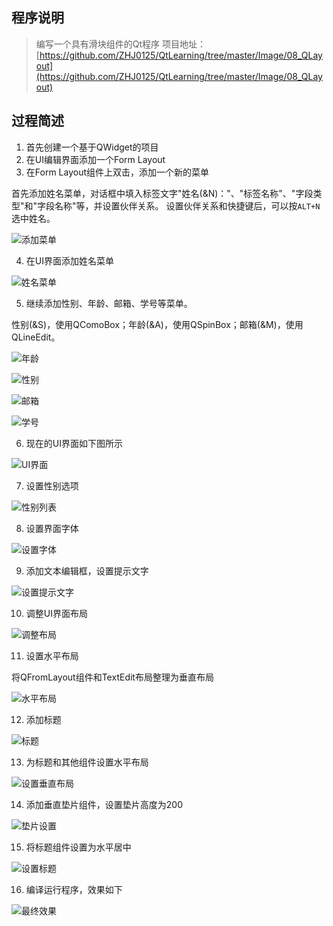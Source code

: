 ## 程序说明

> 编写一个具有滑块组件的Qt程序
> 项目地址：[https://github.com/ZHJ0125/QtLearning/tree/master/Image/08_QLayout](https://github.com/ZHJ0125/QtLearning/tree/master/Image/08_QLayout)

## 过程简述

1. 首先创建一个基于QWidget的项目
2. 在UI编辑界面添加一个Form Layout
3. 在Form Layout组件上双击，添加一个新的菜单

首先添加姓名菜单，对话框中填入标签文字"姓名(&N)："、"标签名称"、"字段类型"和"字段名称"等，并设置伙伴关系。
设置伙伴关系和快捷键后，可以按`ALT+N`选中姓名。

![添加菜单](https://github.com/ZHJ0125/QtLearning/blob/master/Image/08_QLayout/01_%E5%A7%93%E5%90%8D.png)

4. 在UI界面添加姓名菜单

![姓名菜单](https://github.com/ZHJ0125/QtLearning/blob/master/Image/08_QLayout/02_%E5%A7%93%E5%90%8D%E5%B1%95%E7%A4%BA.png)

5. 继续添加性别、年龄、邮箱、学号等菜单。

性别(&S)，使用QComoBox；年龄(&A)，使用QSpinBox；邮箱(&M)，使用QLineEdit。

![年龄](https://github.com/ZHJ0125/QtLearning/blob/master/Image/08_QLayout/03_%E5%B9%B4%E9%BE%84.png)

![性别](https://github.com/ZHJ0125/QtLearning/blob/master/Image/08_QLayout/04_%E6%80%A7%E5%88%AB.png)

![邮箱](https://github.com/ZHJ0125/QtLearning/blob/master/Image/08_QLayout/05_%E9%82%AE%E7%AE%B1.png)

![学号](https://github.com/ZHJ0125/QtLearning/blob/master/Image/08_QLayout/06_%E5%AD%A6%E5%8F%B7.png)

6. 现在的UI界面如下图所示

![UI界面](https://github.com/ZHJ0125/QtLearning/blob/master/Image/08_QLayout/07_UI%E7%95%8C%E9%9D%A2.png)

7. 设置性别选项

![性别列表](https://github.com/ZHJ0125/QtLearning/blob/master/Image/08_QLayout/13_%E6%80%A7%E5%88%AB%E9%80%89%E9%A1%B9.png)

8. 设置界面字体

![设置字体](https://github.com/ZHJ0125/QtLearning/blob/master/Image/08_QLayout/08_%E8%AE%BE%E7%BD%AE%E5%AD%97%E4%BD%93.png)

9. 添加文本编辑框，设置提示文字

![设置提示文字](https://github.com/ZHJ0125/QtLearning/blob/master/Image/08_QLayout/09_%E8%AE%BE%E7%BD%AE%E6%8F%90%E7%A4%BA%E6%96%87%E5%AD%97.png)

10. 调整UI界面布局

![调整布局](https://github.com/ZHJ0125/QtLearning/blob/master/Image/08_QLayout/11_UI.png)

11. 设置水平布局

将QFromLayout组件和TextEdit布局整理为垂直布局

![水平布局](https://github.com/ZHJ0125/QtLearning/blob/master/Image/08_QLayout/12_%E5%9E%82%E7%9B%B4%E5%B8%83%E5%B1%80.png)

12. 添加标题

![标题](https://github.com/ZHJ0125/QtLearning/blob/master/Image/08_QLayout/14_%E6%A0%87%E9%A2%98.png)

13. 为标题和其他组件设置水平布局

![设置垂直布局](https://github.com/ZHJ0125/QtLearning/blob/master/Image/08_QLayout/15_%E6%B0%B4%E5%B9%B3%E5%B8%83%E5%B1%80.png)

14. 添加垂直垫片组件，设置垫片高度为200

![垫片设置](https://github.com/ZHJ0125/QtLearning/blob/master/Image/08_QLayout/16_%E8%AE%BE%E7%BD%AE%E5%9E%AB%E7%89%87%E9%AB%98%E5%BA%A6.png)

15. 将标题组件设置为水平居中

![设置标题](https://github.com/ZHJ0125/QtLearning/blob/master/Image/08_QLayout/17_%E6%A0%87%E9%A2%98%E5%B1%85%E4%B8%AD.png)

16. 编译运行程序，效果如下

![最终效果](https://github.com/ZHJ0125/QtLearning/blob/master/Image/08_QLayout/18_%E6%9C%80%E7%BB%88%E6%95%88%E6%9E%9C.png)
